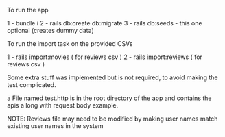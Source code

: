 To run the app

1 - bundle i
2 - rails db:create db:migrate 
3 - rails db:seeds  - this one optional (creates dummy data)

To run the import task on the provided CSVs

1 - rails import:movies    ( for reviews csv )
2 - rails import:reviews   ( for reviews csv )

Some extra stuff was implemented but is not required, to avoid making the test complicated.


a File named test.http is in the root directory of the app and contains the apis a long with request body example.

NOTE: Reviews file may need to be modified by making user names match existing user names in the system

